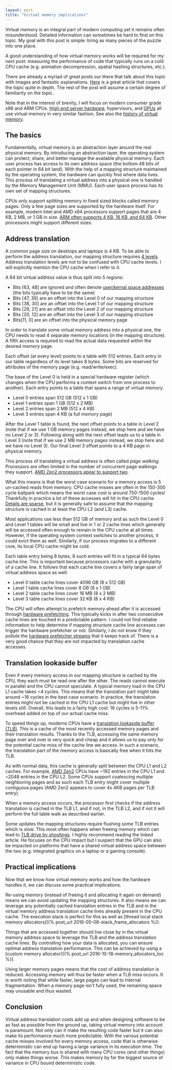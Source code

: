 ```yaml
---
layout: post
title: "Virtual memory implications"
---
```

Virtual memory is an integral part of modern computing yet it remains often misunderstood. Detailed information can sometimes be hard to find on this topic. My goal with this post is simple: bring as many pieces of the puzzle into one place.

A good understanding of how virtual memory works will be required for my next post: measuring the performance of code that typically runs on a cold CPU cache (e.g. animation decompression, spatial hashing structures, etc.).

There are already a myriad of great posts our there that talk about this topic with images and fantastic explanations. [Here](https://lwn.net/Articles/253361/) is a great article that covers the topic quite in depth. The rest of the post will assume a certain degree of familiarity on the topic.

Note that in the interest of brevity, I will focus on modern consumer grade x86 and ARM CPUs. [High end server hardware](https://software.intel.com/sites/default/files/managed/2b/80/5-level_paging_white_paper.pdf), hypervisors, and [GPUs](https://www.cs.yale.edu/homes/abhishek/sshin-gcox-isca18.pdf) all use virtual memory in very similar fashion. See also the [history of virtual memory](http://denninginstitute.com/itcore/virtualmemory/vmhistory.html).

## The basics

Fundamentally, virtual memory is an abstraction layer around the real physical memory. By introducing an abstraction layer, the operating system can protect, share, and better manage the available physical memory. Each user process has access to its own address space (the bottom 48 bits of each pointer in 64 bit land). With the help of a mapping structure maintained by the operating system, the hardware can quickly find where data lives. This process of translating a virtual address into a physical one is handled by the Memory Management Unit (MMU). Each user space process has its own set of mapping structures.

CPUs only support splitting memory in fixed sized blocks called memory pages. Only a few page sizes are supported by the hardware itself. For example, modern Intel and AMD x64 processors support pages that are 4 KB, 2 MB, or 1 GB in size. [ARM often supports 4 KB, 16 KB, and 64 KB](https://static.docs.arm.com/100940/0100/armv8_a_address%20translation_100940_0100_en.pdf). Other processors might support different sizes.

## Address translation

A common page size on desktops and laptops is 4 KB. To be able to perform the address translation, our mapping structure requires [4 levels](https://lwn.net/Articles/253361/). Address translation levels are not to be confused with CPU cache levels. I will explicitly mention the CPU cache when I refer to it.

A 64 bit virtual address value is thus split into 5 regions:

*  Bits [63, 48] are ignored and often denote [user/kernal space addresses](https://unix.stackexchange.com/questions/509607/how-a-64-bit-process-virtual-address-space-is-divided-in-linux) (the bits typically have to be the same)
*  Bits [47, 39] are an offset into the Level 0 of our mapping structure
*  Bits [38, 30] are an offset into the Level 1 of our mapping structure
*  Bits [29, 21] are an offset into the Level 2 of our mapping structure
*  Bits [20, 12] are an offset into the Level 3 of our mapping structure
*  Bits[11, 0] are an offset into the physical memory page

In order to translate some virtual memory address into a physical one, the CPU needs to read 4 separate memory locations (in the mapping structure). A fifth access is required to read the actual data requested within the desired memory page.

Each offset (at every level) points to a table with 512 entries. Each entry in our table regardless of its level takes 8 bytes. Some bits are reserved for attributes of the memory page (e.g. read/write/exec).

The base of the Level 0 is held in a special hardware register (which changes when the CPU performs a context switch from one process to another). Each entry points to a table that spans a range of virtual memory.

*  Level 0 entries span 512 GB (512 x 1 GB)
*  Level 1 entries span 1 GB (512 x 2 MB)
*  Level 2 entries span 2 MB (512 x 4 KB)
*  Level 3 entries span 4 KB (a full memory page)

After the Level 1 table is found, the next offset points to a table in Level 2 (note that if we use 1 GB memory pages instead, we stop here and we have no Level 2 or 3). Following along with the next offset leads us to a table in Level 3 (note that if we use 2 MB memory pages instead, we stop here and we have no Level 3). Our final Level 3 offset points to a 4 KB page in physical memory.

This process of translating a virtual address is often called *page walking*. Processors are often limited in the number of concurrent page walkings they support. [AMD Zen2 processors apear to support two](https://en.wikichip.org/wiki/amd/microarchitectures/zen_2).

What this means is that the worst case scenario for a memory access is 5 un-cached reads from memory. CPU cache misses are often in the 150-300 cycle ballpark which means the worst case cost is around 750-1500 cycles! Thankfully in practice a lot of these accesses will hit in the CPU cache. [Details are sparse](https://electronics.stackexchange.com/questions/21469/are-page-table-walks-cached), but it is generally safe to assume that the mapping structure is cached in at least the CPU L2 (and L3) cache.

Most applications use less than 512 GB of memory and as such the Level 0 and Level 1 tables will be small and live in 1 or 2 cache lines which generally will be accessed often enough to remain in the CPU cache at all times. However, if the operating system context switches to another process, it could evict them as well. Similarly, if our process migrates to a different core, its local CPU cache might be cold.

Each table entry being 8 bytes, 8 such entries will fit in a typical 64 bytes cache line. This is important because processors cache with a granularity of a cache line. It follows that each cache line covers a fairly large span of virtual address space as well:

*  Level 0 table cache lines cover 4096 GB (8 x 512 GB)
*  Level 1 table cache lines cover 8 GB (8 x 1 GB)
*  Level 2 table cache lines cover 16 MB (8 x 2 MB)
*  Level 3 table cache lines cover 32 KB (8 x 4 KB)

The CPU will often attempt to prefetch memory ahead after it is accessed through [hardware prefetching](https://en.wikipedia.org/wiki/Cache_prefetching#Methods_of_hardware_prefetching). This typically kicks in after two consecutive cache lines are touched in a predictable pattern. I could not find reliable information to help determine if mapping structure cache line accesses can trigger the hardware prefetcher or not. Similarly, I do not know if they pollute the [hardware prefetcher streams](https://en.wikipedia.org/wiki/Cache_prefetching#Stream_buffers) that it keeps track of. There is a very good chance that they are not impacted by translation cache accesses.

## Translation lookaside buffer

Even if every memory access in our mapping structure is cached by the CPU, they each must be read one after the other. The reads cannot execute in parallel and the CPU cannot speculate. A typical memory load in the CPU L1 cache takes ~4 cycles. This means that the translation part might take around ~16 cycles in the best case scenario. In practice, the translation entries might not be cached in the CPU L1 cache but might live in other levels still. Overall, this leads to a fairly high cost: 16 cycles is 5-11% overhead added on top of our actual cache miss.

To speed things up, moderns CPUs have a [translation lookaside buffer (TLB)](https://en.wikipedia.org/wiki/Translation_lookaside_buffer). This is a cache of the most recently accessed memory pages and their translation results. Thanks to the TLB, accessing the same memory page over and over is very quick and cheap and it allows us to pay only for the potential cache miss of the cache line we access. In such a scenario, the translation part of the memory access is basically free when it hits the TLB.

As with normal data, this cache is generally split between the CPU L1 and L2 caches. For example, [AMD Zen2](https://www.7-cpu.com/cpu/Zen2.html) CPUs have ~192 entries in the CPU L1 and ~2048 entries in the CPU L2. Some CPUs support coalescing multiple neighboring pages and as such each TLB entry might cover multiple contiguous pages (AMD Zen2 appears to cover 4x 4KB pages per TLB entry).

When a memory access occurs, the processor first checks if the address translation is cached in the TLB L1, and if not, in the TLB L2, and if not it will perform the full table walk as described earlier.

Some updates the mapping structures require flushing some TLB entries which is slow. This most often happens when freeing memory which can lead to [TLB drive by shootings](http://bitcharmer.blogspot.com/2020/05/t_84.html). I highly recommend reading the linked article. He focuses on the CPU impact but I suspect that the GPU can also be impacted on platforms that have a shared virtual address space between the two (e.g. integrated graphics on a laptop or a gaming console).

## Practical implications

Now that we know how virtual memory works and how the hardware handles it, we can discuss some practical implications.

Re-using memory (instead of freeing it and allocating it again on demand) means we can avoid updating the mapping structures. It also means we can leverage any potentially cached translation entries in the TLB and in the virtual memory address translation cache lines already present in the CPU cache. The execution stack is perfect for this as well as [thread local stack memory allocators]({% post_url 2016-05-08-stack_frame_allocators %}).

Things that are accessed together should live close by in the virtual memory address space to leverage the TLB and the address translation cache lines. By controlling how your data is allocated, you can ensure optimal address translation performance. This can be achieved by using a [custom memory allocator]({% post_url 2016-10-18-memory_allocators_toc %}).

Using larger memory pages means that the cost of address translation is reduced. Accessing memory will thus be faster when a TLB miss occurs. It is worth noting that while faster, large pages can lead to internal fragmentation. When a memory page isn't fully used, the remaining space may unusable and thus wasted.

## Conclusion

Virtual address translation costs add up and when designing software to be as fast as possible from the ground up, taking virtual memory into account is paramount. Not only can it make the resulting code faster but it can also make its performance much more predictable. With the various potential cache misses involved for every memory access, code that is otherwise deterministic can end up having a large variance in its execution time. The fact that the memory bus is shared with many CPU cores (and other things) only makes things worse. This makes memory by far the biggest source of variance in CPU bound deterministic code.
